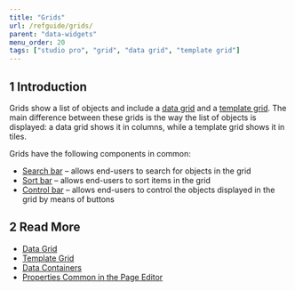 ```yaml
---
title: "Grids"
url: /refguide/grids/
parent: "data-widgets"
menu_order: 20
tags: ["studio pro", "grid", "data grid", "template grid"]
---
```


## 1 Introduction

Grids show a list of objects and include a [data grid](/refguide/data-grid/) and a [template grid](/refguide/template-grid/). The main difference between these grids is the way the list of objects is displayed: a data grid shows it in columns, while a template grid shows it in tiles. 

Grids have the following components in common:

* [Search bar](/refguide/search-bar/) –  allows end-users to search for objects in the grid 
* [Sort bar](/refguide/sort-bar/) –  allows end-users to sort items in the grid 
* [Control bar](/refguide/control-bar/) –  allows end-users to control the objects displayed in the grid by means of buttons 

## 2 Read More

* [Data Grid](/refguide/data-grid/)
* [Template Grid](/refguide/template-grid/)
* [Data Containers](/appstore/modules/data-widgets/)
* [Properties Common in the Page Editor](/refguide/common-widget-properties/)